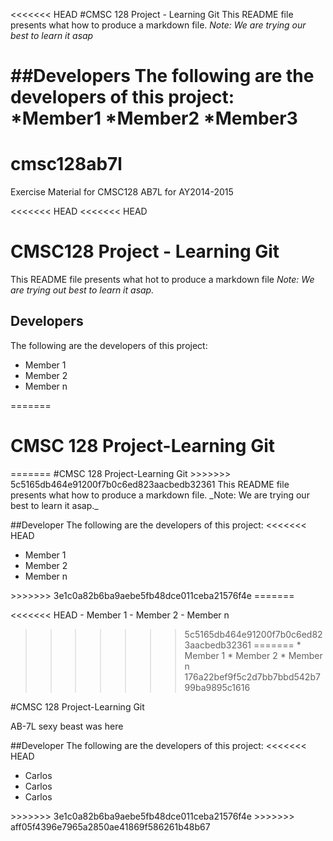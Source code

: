 <<<<<<< HEAD
#CMSC 128 Project - Learning Git
This README file presents what how to produce a markdown file.
*Note: We are trying our best to learn it asap*

##Developers
The following are the developers of this project:
	*Member1
	*Member2
	*Member3
=======
# cmsc128ab7l
Exercise Material for CMSC128 AB7L for AY2014-2015

<<<<<<< HEAD
<<<<<<< HEAD
# CMSC128 Project - Learning Git
This README file presents what hot to produce a markdown file
*Note: We are trying out best to learn it asap.*

## Developers
The following are the developers of this project:
* Member 1
* Member 2
* Member n

=======
<h1>CMSC 128 Project-Learning Git</h1>
=======
#CMSC 128 Project-Learning Git
>>>>>>> 5c5165db464e91200f7b0c6ed823aacbedb32361
This README file presents what how to produce a markdown file.
_Note: We are trying our best to learn it asap._

##Developer
The following are the developers of this project:
<<<<<<< HEAD
<ul>
	<li>Member 1</li>
	<li>Member 2</li>
	<li>Member n</li>
</ul>
>>>>>>> 3e1c0a82b6ba9aebe5fb48dce011ceba21576f4e
=======

<<<<<<< HEAD
	- Member 1
	- Member 2
	- Member n

>>>>>>> 5c5165db464e91200f7b0c6ed823aacbedb32361
=======
	* Member 1
	* Member 2
	* Member n
>>>>>>> 176a22bef9f5c2d7bb7bbd542b799ba9895c1616

#CMSC 128 Project-Learning Git

AB-7L sexy beast was here


##Developer
The following are the developers of this project:
<<<<<<< HEAD
<ul>
	<li>Carlos</li>
	<li>Carlos</li>
	<li>Carlos</li>
</ul>
>>>>>>> 3e1c0a82b6ba9aebe5fb48dce011ceba21576f4e
>>>>>>> aff05f4396e7965a2850ae41869f586261b48b67

